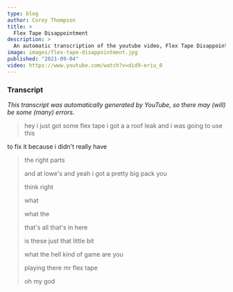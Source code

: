 ```yaml
---
type: blog
author: Corey Thompson
title: >
  Flex Tape Disappointment
description: >
  An automatic transcription of the youtube video, Flex Tape Disappointment, generated from youtube captions.
image: images/flex-tape-disappointment.jpg
published: "2021-09-04"
video: https://www.youtube.com/watch?v=did9-eriu_0
---
```




### Transcript

*This transcript was automatically generated by YouTube, so there may (will) be some (many) errors.*

>hey i 
just got some flex tape i got a 
a roof leak and i was going to use this
>
> 
to fix it because i didn&#39;t really have
>
> the right parts
>
> and at lowe&#39;s and 
yeah i got a pretty big pack you
>
> think right
>
> what
>
> what the
>
> that&#39;s all that&#39;s in here
>
> is these just that little bit
>
> what the hell kind of game are you
>
> playing there mr flex tape
>
> oh my god
